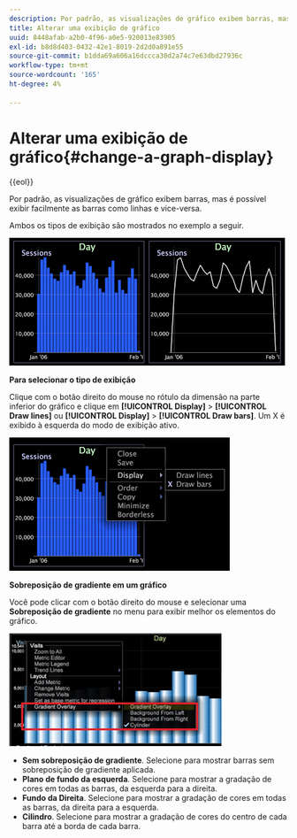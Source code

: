 ```yaml
---
description: Por padrão, as visualizações de gráfico exibem barras, mas é possível exibir facilmente as barras como linhas e vice-versa.
title: Alterar uma exibição de gráfico
uuid: 8448afab-a2b0-4f96-a0e5-920013e83905
exl-id: b8d8d403-0432-42e1-8019-2d2d0a891e55
source-git-commit: b1dda69a606a16dccca30d2a74c7e63dbd27936c
workflow-type: tm+mt
source-wordcount: '165'
ht-degree: 4%

---
```


# Alterar uma exibição de gráfico{#change-a-graph-display}

{{eol}}

Por padrão, as visualizações de gráfico exibem barras, mas é possível exibir facilmente as barras como linhas e vice-versa.

Ambos os tipos de exibição são mostrados no exemplo a seguir.

![](assets/vis_Line_LinesAndBars.png)

**Para selecionar o tipo de exibição**

Clique com o botão direito do mouse no rótulo da dimensão na parte inferior do gráfico e clique em **[!UICONTROL Display]** > **[!UICONTROL Draw lines]** ou **[!UICONTROL Display]** > **[!UICONTROL Draw bars]**. Um X é exibido à esquerda do modo de exibição ativo.

![](assets/mnu_Graph_Draw.png)

**Sobreposição de gradiente em um gráfico**

Você pode clicar com o botão direito do mouse e selecionar uma **Sobreposição de gradiente** no menu para exibir melhor os elementos do gráfico.

![](assets/6_51_gradient_graph.png)

* **Sem sobreposição de gradiente**. Selecione para mostrar barras sem sobreposição de gradiente aplicada.
* **Plano de fundo da esquerda**. Selecione para mostrar a gradação de cores em todas as barras, da esquerda para a direita.
* **Fundo da Direita**. Selecione para mostrar a gradação de cores em todas as barras, da direita para a esquerda.
* **Cilindro**. Selecione para mostrar a gradação de cores do centro de cada barra até a borda de cada barra.
